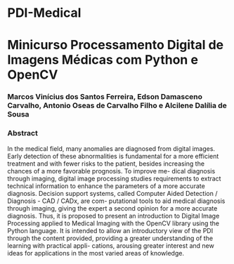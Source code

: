 # PDI-Medical
# Minicurso Processamento Digital de Imagens Médicas com Python e OpenCV

### Marcos Vinícius dos Santos Ferreira, Edson Damasceno Carvalho, Antonio Oseas de Carvalho Filho e Alcilene Dalília de Sousa

### Abstract

<p>
In the medical field, many anomalies are diagnosed from digital images. Early detection
of these abnormalities is fundamental for a more efficient treatment and with fewer risks to
the patient, besides increasing the chances of a more favorable prognosis. To improve me-
dical diagnosis through imaging, digital image processing studies requirements to extract
technical information to enhance the parameters of a more accurate diagnosis. Decision
support systems, called Computer Aided Detection / Diagnosis - CAD / CADx, are com-
putational tools to aid medical diagnosis through imaging, giving the expert a second
opinion for a more accurate diagnosis. Thus, it is proposed to present an introduction
to Digital Image Processing applied to Medical Imaging with the OpenCV library using
the Python language. It is intended to allow an introductory view of the PDI through the
content provided, providing a greater understanding of the learning with practical appli-
cations, arousing greater interest and new ideas for applications in the most varied areas
of knowledge.  
</p>
